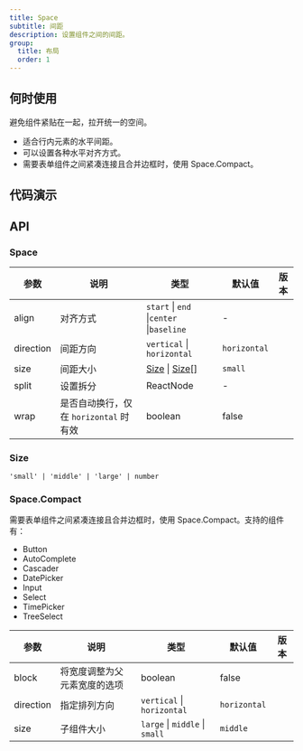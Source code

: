 ```yaml
---
title: Space
subtitle: 间距
description: 设置组件之间的间距。
group:
  title: 布局
  order: 1
---
```


## 何时使用

避免组件紧贴在一起，拉开统一的空间。

- 适合行内元素的水平间距。
- 可以设置各种水平对齐方式。
- 需要表单组件之间紧凑连接且合并边框时，使用 Space.Compact。

## 代码演示

<!-- prettier-ignore -->
<!-- <code src="./demo/align.tsx">对齐</code> -->

## API

### Space

| 参数 | 说明 | 类型 | 默认值 | 版本 |
| --- | --- | --- | --- | --- |
| align | 对齐方式 | `start` \| `end` \|`center` \|`baseline` | - |  |
| direction | 间距方向 | `vertical` \| `horizontal` | `horizontal` |  |
| size | 间距大小 | [Size](#Size) \| [Size\[\]](#Size) | `small` |  |
| split | 设置拆分 | ReactNode | - |  |
| wrap | 是否自动换行，仅在 `horizontal` 时有效 | boolean | false |  |

### Size

`'small' | 'middle' | 'large' | number`

### Space.Compact

需要表单组件之间紧凑连接且合并边框时，使用 Space.Compact。支持的组件有：

- Button
- AutoComplete
- Cascader
- DatePicker
- Input
- Select
- TimePicker
- TreeSelect

| 参数      | 说明                         | 类型                           | 默认值       | 版本 |
| --------- | ---------------------------- | ------------------------------ | ------------ | ---- |
| block     | 将宽度调整为父元素宽度的选项 | boolean                        | false        |      |
| direction | 指定排列方向                 | `vertical` \| `horizontal`     | `horizontal` |      |
| size      | 子组件大小                   | `large` \| `middle` \| `small` | `middle`     |      |
